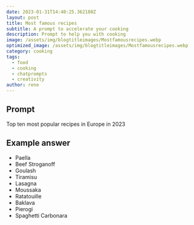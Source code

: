 ```yaml
---
date: 2023-01-31T14:40:25.362180Z
layout: post
title: Most famous recipes
subtitle: A prompt to accelerate your cooking
description: Prompt to help you with cooking 
image: /assets/img/blogtitleimages/Mostfamousrecipes.webp
optimized_image: /assets/img/blogtitleimages/Mostfamousrecipes.webp
category: cooking
tags:
  - food
  - cooking
  - chatprompts
  - creativity
author: rene
---
```


## Prompt

  <div class='promptinnerdivtop'>
    <div class='prompttextdiv'>
    <p>Top ten most popular recipes in Europe in 2023</p>
    </div>
  </div>


## Example answer
  <div class='promptinnerdivbottom' >
    <div class='prompttextdiv'>
    <p>

<ul>
    <li>Paella</li>
    <li>Beef Stroganoff</li>
    <li>Goulash</li>
    <li>Tiramisu</li>
    <li>Lasagna</li>
    <li>Moussaka</li>
    <li>Ratatouille</li>
    <li>Baklava</li>
    <li>Pierogi</li>
    <li>Spaghetti Carbonara</li>
</ul></p>
    </div>
  </div>
